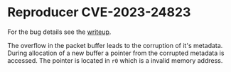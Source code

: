 # Reproducer CVE-2023-24823
For the bug details see the [writeup](../../../../../../../../bug-details/riot/CVE-2023-24823.md).

The overflow in the packet buffer leads to the corruption of it's metadata.
During allocation of a new buffer a pointer from the corrupted metadata is accessed.
The pointer is located in `r0` which is a invalid memory address.
